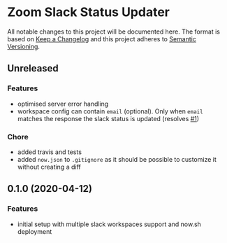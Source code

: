 # Zoom Slack Status Updater

All notable changes to this project will be documented here. The format is based
on [Keep a Changelog](http://keepachangelog.com/en/1.0.0/) and this project
adheres to [Semantic Versioning](http://semver.org/spec/v2.0.0.html).

## Unreleased

### Features

- optimised server error handling
- workspace config can contain `email` (optional). Only when `email` matches the
  response the slack status is updated
  (resolves [#1](https://github.com/natterstefan/zoom-slack-status-updater/issues/1))

### Chore

- added travis and tests
- added `now.json` to `.gitignore` as it should be possible to customize it
  without creating a diff

## 0.1.0 (2020-04-12)

### Features

- initial setup with multiple slack workspaces support and now.sh deployment
